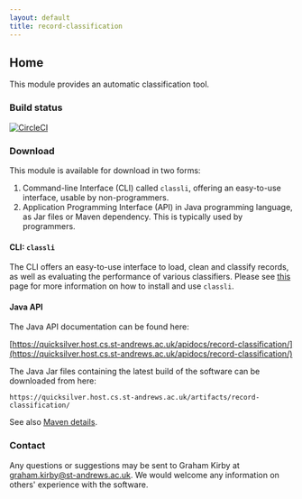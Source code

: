 ```yaml
---
layout: default
title: record-classification
---
```


## Home

This module provides an automatic classification tool.

### Build status

[![CircleCI](https://circleci.com/gh/stacs-srg/record-classification.svg?style=svg)](https://circleci.com/gh/stacs-srg/record-classification)

### Download

This module is available for download in two forms:

1. Command-line Interface (CLI) called `classli`, offering an easy-to-use interface, usable by non-programmers.
2. Application Programming Interface (API) in Java programming language, as Jar files or Maven dependency. This is typically used by programmers.

#### CLI: `classli`

The CLI offers an easy-to-use interface to load, clean and classify records, as well as evaluating the performance of various classifiers. Please see [this](cli/index.html) page for more information on how to install and use `classli`.  

#### Java API

The Java API documentation can be found here:

[https://quicksilver.host.cs.st-andrews.ac.uk/apidocs/record-classification/](https://quicksilver.host.cs.st-andrews.ac.uk/apidocs/record-classification/)

The Java Jar files containing the latest build of the software can be downloaded from here:

```
https://quicksilver.host.cs.st-andrews.ac.uk/artifacts/record-classification/
```

See also [Maven details](https://github.com/stacs-srg/record-classification/blob/master/README.md).

### Contact

Any questions or suggestions may be sent to Graham Kirby at graham.kirby@st-andrews.ac.uk. We would welcome any information on others\' experience with the software.
